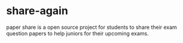 # share-again
paper share is a open source project for students to share their exam question papers to help juniors for their upcoming exams.
